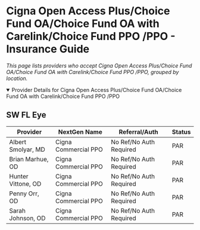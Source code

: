 # Cigna Open Access Plus/Choice Fund OA/Choice Fund OA with Carelink/Choice Fund PPO /PPO - Insurance Guide

*This page lists providers who accept Cigna Open Access Plus/Choice Fund OA/Choice Fund OA with Carelink/Choice Fund PPO /PPO, grouped by location.*

<details open><summary>Provider Details for Cigna Open Access Plus/Choice Fund OA/Choice Fund OA with Carelink/Choice Fund PPO /PPO</summary>

## SW FL Eye

| Provider | NextGen Name | Referral/Auth | Status |
|----------|-------------|--------------|--------|
| Albert Smolyar, MD | Cigna Commercial PPO | No Ref/No Auth Required | PAR |
| Brian Marhue, OD | Cigna Commercial PPO | No Ref/No Auth Required | PAR |
| Hunter Vittone, OD | Cigna Commercial PPO | No Ref/No Auth Required | PAR |
| Penny Orr, OD | Cigna Commercial PPO | No Ref/No Auth Required | PAR |
| Sarah Johnson, OD | Cigna Commercial PPO | No Ref/No Auth Required | PAR |

</details>

